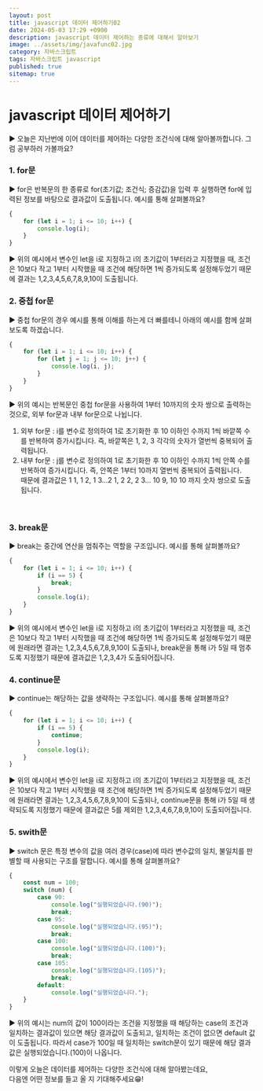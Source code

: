 ```yaml
---
layout: post
title: javascript 데이터 제어하기02
date: 2024-05-03 17:29 +0900
description: javascript 데이터 제어하는 종류에 대해서 알아보기
image: ../assets/img/javafunc02.jpg
category: 자바스크립트
tags: 자바스크립트 javascript
published: true
sitemap: true
---
```

# javascript 데이터 제어하기
▶ 오늘은 지난번에 이어 데이터를 제어하는 다양한 조건식에 대해 알아볼까합니다. 그럼 공부하러 가볼까요?
<br>

###  1. for문
▶ for은 반복문의 한 종류로 for(초기값; 조건식; 증감값)을 입력 후 실행하면 for에 입력된 정보를 바탕으로 결과값이 도출됩니다. 예시를 통해 살펴볼까요?
<br>

````javascript
{
    for (let i = 1; i <= 10; i++) {     
        console.log(i);                 
    }
}
````
▶ 위의 예시에서 변수인 let을 i로 지정하고 i의 초기값이 1부터라고 지정했을 때, 조건은 10보다 작고 1부터 시작했을 때 조건에 해당하면 1씩 증가되도록 설정해두었기 때문에 결과는 1,2,3,4,5,6,7,8,9,10이 도출됩니다.
<br>

###  2. 중첩 for문
▶ 중첩 for문의 경우 예시를 통해 이해를 하는게 더 빠를테니 아래의 예시를 함께 살펴보도록 하겠습니다.
<br>

````javascript
{
    for (let i = 1; i <= 10; i++) {
        for (let j = 1; j <= 10; j++) {
            console.log(i, j);
        }
    }
}
````

▶ 위의 예시는 반복문인 중첩 for문을 사용하여 1부터 10까지의 숫자 쌍으로 출력하는 것으로, 외부 for문과 내부 for문으로 나뉩니다.<br>
1. 외부 for문 : i를 변수로 정의하여 1로 초기화한 후 10 이하인 수까지 1씩 바깥쪽 수를 반복하여 증가시킵니다. 즉, 바깥쪽은 1, 2, 3 각각의 숫자가 열번씩 중복되어 출력됩니다.<br>
2. 내부 for문 : j를 변수로 정의하여 1로 초기화한 후 10 이하인 수까지 1씩 안쪽 수를 반복하여 증가시킵니다. 즉, 안쪽은 1부터 10까지 열번씩 중복되어 출력됩니다.<br>
때문에 결과값은 1 1, 1 2, 1 3...2 1, 2 2, 2 3... 10 9, 10 10 까지 숫자 쌍으로 도출됩니다.
<br>

###  3. break문
▶ break는 중간에 연산을 멈춰주는 역할을 구조입니다. 예시를 통해 살펴볼까요?
<br>

````javascript
{
    for (let i = 1; i <= 10; i++) {
        if (i == 5) {
            break;                      
        }
        console.log(i);
    }
}
````

▶ 위의 예시에서 변수인 let을 i로 지정하고 i의 초기값이 1부터라고 지정했을 때, 조건은 10보다 작고 1부터 시작했을 때 조건에 해당하면 1씩 증가되도록 설정해두었기 때문에 원래라면 결과는 1,2,3,4,5,6,7,8,9,10이 도출되나, break문을 통해 i가 5일 때 멈추도록 지정했기 때문에 결과값은 1,2,3,4가 도출되어집니다.
<br>

###  4. continue문
▶ continue는 해당하는 값을 생략하는 구조입니다. 예시를 통해 살펴볼까요?
<br>

````javascript
{
    for (let i = 1; i <= 10; i++) {
        if (i == 5) {
            continue;                  
        }
        console.log(i);
    }
}
````

▶ 위의 예시에서 변수인 let을 i로 지정하고 i의 초기값이 1부터라고 지정했을 때, 조건은 10보다 작고 1부터 시작했을 때 조건에 해당하면 1씩 증가되도록 설정해두었기 때문에 원래라면 결과는 1,2,3,4,5,6,7,8,9,10이 도출되나, continue문을 통해 i가 5일 때 생략되도록 지정했기 때문에 결과값은 5를 제외한 1,2,3,4,6,7,8,9,10이 도출되어집니다.
<br>

###  5. swith문
▶ switch 문은 특정 변수의 값을 여러 경우(case)에 따라 변수값의 일치, 불일치를 판별할 때 사용되는 구조를 말합니다. 예시를 통해 살펴볼까요?
<br>

````javascript
{
    const num = 100;
    switch (num) {
        case 90:
            console.log("실행되었습니다.(90)");
            break;
        case 95:
            console.log("실행되었습니다.(95)");
            break;
        case 100:
            console.log("실행되었습니다.(100)");
            break;
        case 105:
            console.log("실행되었습니다.(105)");
            break;
        default:
            console.log("실행되었습니다.");
    }
}
````

▶ 위의 예시는 num의 값이 100이라는 조건을 지정했을 때 해당하는 case의 조건과 일치하는 결과값이 있으면 해당 결과값이 도출되고, 일치하는 조건이 없으면 default 값이 도출됩니다. 따라서 case가 100일 때 일치하는 switch문이 있기 때문에 해당 결과값은 실행되었습니다.(100)이 나옵니다.
<br>

이렇게 오늘은 데이터를 제어하는 다양한 조건식에 대해 알아봤는데요,<br>
다음엔 어떤 정보를 들고 올 지 기대해주세요😁!